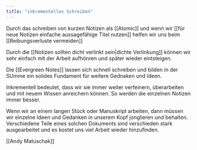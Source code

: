 ```yaml
---
title: "inkrementelles Schreiben"
---
```


Durch das schreiben von kurzen Notizen als [[Atomic]] und wenn wir [[für neue Notizen einfache aussagefähige Titel nutzen]] helfen wir uns beim [[Reibungsverluste vermeiden]]

Durch die [[Notizen sollten dicht verlinkt sein|dichte Verlinkung]] können wir sehr einfach mit der Arbeit aufhönren und später wieder eintsteigen. 

Die [[Evergreen Notes]] lassen sich schnell schreiben und bilden in der SUmme ein solides Fundament für weitere Gednaken und Ideen. 

Inkrementell bedeutet, dass wir sie immer weiter verfeinern, überarbeiten und mit neuem Wissen anreichern können. So werden die einzelnen Notizen immer besser.

Wenn wir an einem langen Stück oder Manuskript arbeiten, dann müssen wir einzelne Ideen und Gedanken in unserem Kopf jonglieren und behalten. Verschiedene Teile eines solchen Dokuments sind verschieden stark ausgearbeitet und es kostet uns viel Arbeit wieder hinzufinden.

[[Andy Matuschak]]
